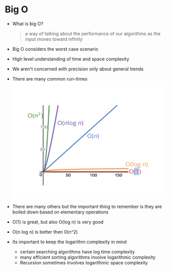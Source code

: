 # Big O

- What is big O?

  > a way of talking about the performance of our algorithms as the input moves toward infinity

- Big O considers the worst case scenario
- High level understanding of time and space complexity
- We aren't concerned with precision only about general trends
- There are many common run-times
  ![common run times](../assets/images/biOChart.png)
- There are many others but the important thing to remember is they are boiled down based on elementary operations
- O(1) is great, but also O(log n) is very good
- O(n log n) is better then 0(n^2)
- Its important to keep the logarithm complexity in mind
  - certain searching algorithms have log time complexity
  - many efficient sorting algorithms involve logarithmic complexity
  - Recursion sometimes involves logarithmic space complexity
